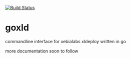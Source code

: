 
[![Build Status](https://travis-ci.org/WianVos/goxld.svg?branch=master)](https://travis-ci.org/WianVos/goxld)
# goxld

commandline interface for xebialabs xldeploy written in go

more documentation soon to follow
